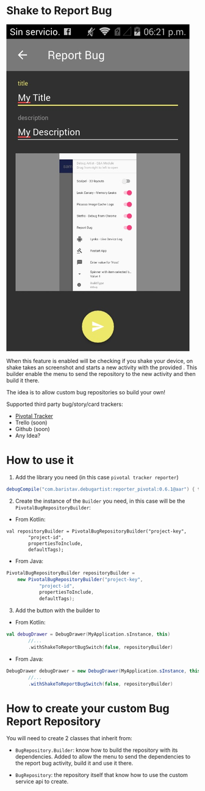 # Shake to Report Bug

![](img/report-bug.jpg)

When this feature is enabled will be checking if you shake your device, on shake takes an screenshot
and starts a new activity with the provided . This builder enable the menu
to send the repository to the new activity and then build it there.

The idea is to allow custom bug repositories so build your own!

Supported third party bug/story/card trackers:

- [Pivotal Tracker](https://www.pivotaltracker.com/)
- Trello (soon)
- Github (soon)
- Any Idea?

# How to use it

1. Add the library you need (in this case `pivotal tracker reporter`)

```groovy
debugCompile("com.baristav.debugartist:reporter_pivotal:0.6.1@aar") { transitive = true }
```

2. Create the instance of the `Builder` you need, in this case will be the `PivotalBugRepositoryBuilder`:


- From Kotlin:
```
val repositoryBuilder = PivotalBugRepositoryBuilder("project-key",
        "project-id", 
        propertiesToInclude,
        defaultTags);
```

- From Java:
```java
PivotalBugRepositoryBuilder repositoryBuilder = 
    new PivotalBugRepositoryBuilder("project-key",
            "project-id", 
            propertiesToInclude,
            defaultTags);

```

3. Add the button with the builder to  

- From Kotlin:
```kotlin
val debugDrawer = DebugDrawer(MyApplication.sInstance, this)
        //...
        .withShakeToReportBugSwitch(false, repositoryBuilder)        
```

- From Java:
```java
DebugDrawer debugDrawer = new DebugDrawer(MyApplication.sInstance, this)
        //...
        .withShakeToReportBugSwitch(false, repositoryBuilder)
```

# How to create your custom Bug Report Repository

You will need to create 2 classes that inherit from:
- `BugRepository.Builder`: know how to build the repository with its dependencies. Added to allow
the menu to send the dependencies to the report bug activity, build it and use it there.

- `BugRepository`: the repository itself that know how to use the custom service api to create.
